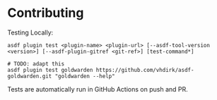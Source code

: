 # Contributing

Testing Locally:

```shell
asdf plugin test <plugin-name> <plugin-url> [--asdf-tool-version <version>] [--asdf-plugin-gitref <git-ref>] [test-command*]

# TODO: adapt this
asdf plugin test goldwarden https://github.com/vhdirk/asdf-goldwarden.git "goldwarden --help"
```

Tests are automatically run in GitHub Actions on push and PR.
